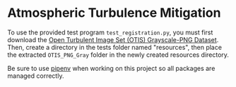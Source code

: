 # Atmospheric Turbulence Mitigation

To use the provided test program `test_registration.py`, you must first download the [Open Turbulent Image Set (OTIS) Grayscale-PNG Dataset](https://zenodo.org/records/161440). Then, create a directory in the tests folder named "resources", then place the extracted `OTIS_PNG_Gray` folder in the newly created resources directory.

Be sure to use [pipenv](https://github.com/pypa/pipenv/blob/main/README.md) when working on this project so all packages are managed correctly.
